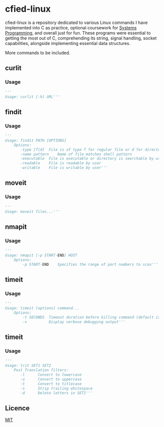# cfied-linux

cfied-linux is a repository dedicated to various Linux commands I have implemented into C as practice, optional coursework for [Systems Programming](https://www3.nd.edu/~pbui/teaching/cse.20289.sp24/), and overall just for fun. These programs were essential to getting the most out of C, comprehending its string, signal handling, socket capabilities, alongside implementing essential data structures.

More commands to be included.

## curlit

### Usage

```python
'''
Usage: curlit [-h] URL'''
```

## findit

### Usage

```python
'''
Usage: findit PATH [OPTIONS]
    Options:
       -type [f|d]	File is of type f for regular file or d for directory
       -name pattern	Name of file matches shell pattern
       -executable	File is executable or directory is searchable by user
       -readable	File is readable by user
       -writable	File is writable by user'''
```

## moveit

### Usage

```python
'''
Usage: moveit files...'''
```

## nmapit

### Usage

```python
'''
Usage: nmapit [-p START-END] HOST
    Options:
        -p START-END    Specifies the range of port numbers to scan'''
```

## timeit

### Usage

```python
'''
Usage: timeit [options] command...
    Options:
        -t SECONDS  Timeout duration before killing command (default is Timeot)
        -v          Display verbose debugging output'''
```

## timeit

### Usage

```python
'''
Usage: trit SET1 SET2
    Post Translation filters:
       -l      Convert to lowercase
       -u      Convert to uppercase
       -t      Convert to titlecase
       -s      Strip trailing whitespace
       -d      Delete letters in SET1'''
```

## Licence

[MIT](https://choosealicense.com/licenses/mit/)
